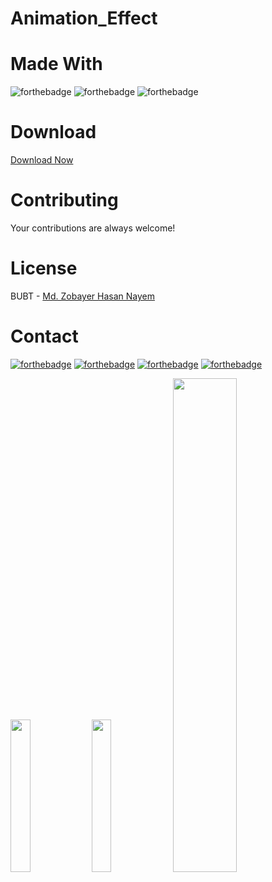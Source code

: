 # Animation_Effect

# Made With
![forthebadge](https://img.shields.io/badge/Visual_Studio_Code-5C2D91?style=for-the-badge&logo=visual%20studio&logoColor=white)
![forthebadge](https://img.shields.io/badge/HTML-00000F?style=for-the-badge&logo=html&logoColor=white)
![forthebadge](https://img.shields.io/badge/CSS-5C2D91?style=for-the-badge&logo=css&logoColor=white)


# Download
[Download Now](https://codeload.github.com/zobayerdev/Animation_Effect/zip/refs/heads/main)

# Contributing
Your contributions are always welcome!

# License
BUBT - [Md. Zobayer Hasan Nayem](https://github.com/zobayerdev/)

# Contact
[![forthebadge](https://img.shields.io/badge/Gmail-D14836?style=for-the-badge&logo=gmail&logoColor=white)](https://mail.google.com/mail/?view=cm&fs=1&to=zobayer.dev@gmail.com)
[![forthebadge](https://img.shields.io/badge/Facebook-D14836?style=for-the-badge&logo=facebook&logoColor=white)](https://www.facebook.com/zobayerdev/)
[![forthebadge](https://img.shields.io/badge/LinkedIn-D14836?style=for-the-badge&logo=linkedin&logoColor=white)](https://www.linkedin.com/in/zobayerdev/)
[![forthebadge](https://img.shields.io/badge/Instagram-D14836?style=for-the-badge&logo=instagram&logoColor=white)](https://www.instagram.com/zobayerdev/)


<img src="https://user-images.githubusercontent.com/74914169/197407469-8da394b9-4160-429c-8f79-f3b6b3171b30.png" width=25% height=25%>
<img src="https://user-images.githubusercontent.com/74914169/197407471-7d9752f5-9bef-445b-baf5-ef41869d6b81.png" width=25% height=25%>
<img src="https://user-images.githubusercontent.com/74914169/197407381-5a3eaaaf-c133-4384-810f-c373f8be1d73.gif" width=45% height=45%>
